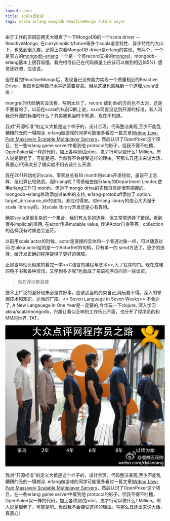 ```yaml
---
layout: post
title: scala很复杂
tags: scala erlang mongodb ReactiveMongo future async
---
```


由于工作的原因前两天大概看了一下MongoDB的一个scala driver -- ReactiveMongo, 在curry/implicit/future等多个scala语言特性、异步特性的大山下，也感到很头疼。记得上次看MongoDB driver是erlang的实现，有两个，一个是官方的[mongodb-erlang](https://github.com/mongodb/mongodb-erlang) 一个是一个有record支持的[mongrel](https://code.google.com/p/mongrel)，mongodb-erlang基本上很容易懂，看完相信自己在代码质量上应该可以做到相近(85%). 感觉还好吧，应该说。

但在看完ReactiveMongo后，发现自己没有能力实现一个质量相近的Reactive Driver，当然也说明自己水平还需要提高。但从这里也感触到一个道理,scala很难！

mongrel的代码确实没法看，写到太烂了，record 放到db的方向也不太对，还是不要看的了。以前在scala的以前Q群上说，xxxx简直没达到开源的标准，有人问我说开源的标准时什么？其实我也当时不知道，现在不知道。

我对“开源标准”的定义大抵是这个样子的，设计合理，代码整洁美观,至少不能乱糟糟的丑的一塌糊涂. erlang做游戏的同学可能很多看过一篇文章[Writing Low-Pain Massively Scalable Multiplayer Servers](http://www.gamedev.net/topic/347906-writing-low-pain-massively-scalable-multiplayer-servers/)，然后认识了OpenPoker这个项目，在一些erlang game server中看到他 protocol的影子。但我不得不吐槽，OpenPoker屎一样的代码，加上各种测试print，鬼才行可以做什么1 Million。有人说是很老了，可能是吧。当然我不会接受这样的理由。写那么丑还出来说大话，真恶心!代码太丑了确实就不用去谈什么开源.


我在2011开始初识scala，零零总总有18 month的scala开发经验，虽谈不上怎样，但也算比较熟悉。而Erlang呢？零基础去做Erlang的Department Leader,使用erlang工作13 month。但对于mongo drive的实现自信是很有把握的。mongodb-erlang修改添加过auth的支持, erlang-protobuff添加了 option、target_dir/source_dir的支持。都应付得来。对erlang library的信心大大强于scala libraray的。对scala library开发还是心有畏惧。

确实scala是很复杂的一个集合，我们有太多的选择，但又常常选择了错误。看到很多implicit的滥用, 在actor传递mutable value, 传递Actor自身等等。collection的选择我有时候也会迷茫。

以前用scala actor的时候，actor是直接的实体和一个普通对象一样，可以随意访问.在akka actor给的是一个ActorRef的句柄，只有单一的 send方法了。更少的选择，给开发正确的程序提供了更好的保障。

正如当年彻头彻尾的看完一本<<C语言的编程与艺术>>,入了程序的门。现在成堆的电子书和各种资讯，又学到多少呢?也就成了茶语程序员间的一些谈资。

> 勿在浮沙筑高楼

技术上广泛的爱好也未必是件好事，应该适当的约束自己,纯玩要不得。深入的掌握技术和知识，适当的广度。<< Seven Language in Seven Weeks>> 不合适了, A New Langeuage in One Year是一定要的,今年玩一下clojure, 深入学习akka/scala/mongodb，兴趣让看似乏味的工作乐此不疲，也分开了程序员的和MM的世界, TAT。

![Coder's Tummy](/img/coder_tummy_1_2_3_4_5.jpg)

我对“开源标准”的定义大抵是这个样子的，设计合理，代码整洁美观,至少不能乱糟糟的丑的一塌糊涂. erlang做游戏的同学可能很多看过一篇文章[Writing Low-Pain Massively Scalable Multiplayer Servers](http://www.gamedev.net/topic/347906-writing-low-pain-massively-scalable-multiplayer-servers/)，然后认识了OpenPoker这个项目，在一些erlang game server中看到他 protocol的影子。但我不得不吐槽，OpenPoker屎一样的代码，加上各种测试print，鬼才行可以做什么1 Million。有人说是很老了，可能是吧。当然我不会接受这样的理由。写那么丑还出来说大话，真恶心!
